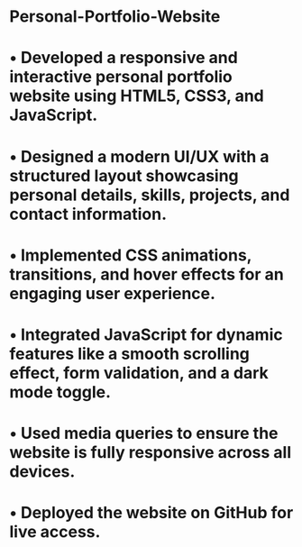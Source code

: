 # Personal-Portfolio-Website

# • Developed a responsive and interactive personal portfolio website using HTML5, CSS3, and JavaScript.
# • Designed a modern UI/UX with a structured layout showcasing personal details, skills, projects, and contact information.
# • Implemented CSS animations, transitions, and hover effects for an engaging user experience.
# • Integrated JavaScript for dynamic features like a smooth scrolling effect, form validation, and a dark mode toggle.
# • Used media queries to ensure the website is fully responsive across all devices.
# • Deployed the website on GitHub for live access.
